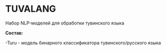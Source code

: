 # TUVALANG
Набор NLP-моделей для обработки тувинского языка

**Состав:**

-Turu - модель бинарного классификатора тувинского/русского языка
